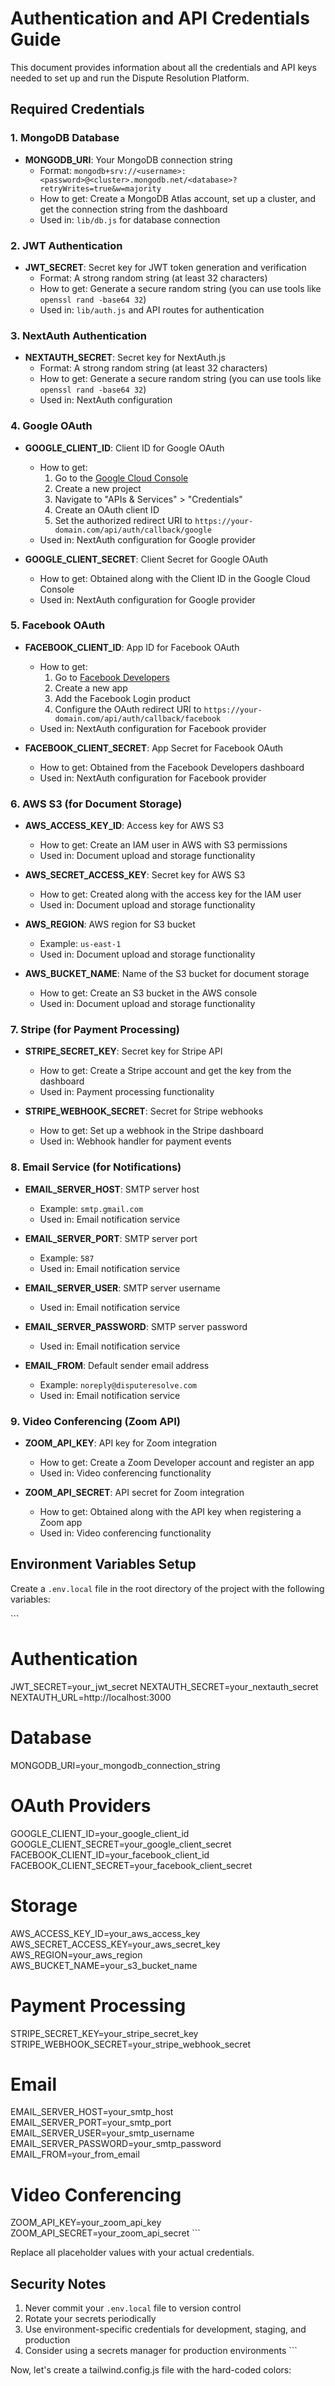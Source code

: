 # Authentication and API Credentials Guide

This document provides information about all the credentials and API keys needed to set up and run the Dispute Resolution Platform.

## Required Credentials

### 1. MongoDB Database

- **MONGODB_URI**: Your MongoDB connection string
  - Format: `mongodb+srv://<username>:<password>@<cluster>.mongodb.net/<database>?retryWrites=true&w=majority`
  - How to get: Create a MongoDB Atlas account, set up a cluster, and get the connection string from the dashboard
  - Used in: `lib/db.js` for database connection

### 2. JWT Authentication

- **JWT_SECRET**: Secret key for JWT token generation and verification
  - Format: A strong random string (at least 32 characters)
  - How to get: Generate a secure random string (you can use tools like `openssl rand -base64 32`)
  - Used in: `lib/auth.js` and API routes for authentication

### 3. NextAuth Authentication

- **NEXTAUTH_SECRET**: Secret key for NextAuth.js
  - Format: A strong random string (at least 32 characters)
  - How to get: Generate a secure random string (you can use tools like `openssl rand -base64 32`)
  - Used in: NextAuth configuration

### 4. Google OAuth

- **GOOGLE_CLIENT_ID**: Client ID for Google OAuth
  - How to get: 
    1. Go to the [Google Cloud Console](https://console.cloud.google.com/)
    2. Create a new project
    3. Navigate to "APIs & Services" > "Credentials"
    4. Create an OAuth client ID
    5. Set the authorized redirect URI to `https://your-domain.com/api/auth/callback/google`
  - Used in: NextAuth configuration for Google provider

- **GOOGLE_CLIENT_SECRET**: Client Secret for Google OAuth
  - How to get: Obtained along with the Client ID in the Google Cloud Console
  - Used in: NextAuth configuration for Google provider

### 5. Facebook OAuth

- **FACEBOOK_CLIENT_ID**: App ID for Facebook OAuth
  - How to get:
    1. Go to [Facebook Developers](https://developers.facebook.com/)
    2. Create a new app
    3. Add the Facebook Login product
    4. Configure the OAuth redirect URI to `https://your-domain.com/api/auth/callback/facebook`
  - Used in: NextAuth configuration for Facebook provider

- **FACEBOOK_CLIENT_SECRET**: App Secret for Facebook OAuth
  - How to get: Obtained from the Facebook Developers dashboard
  - Used in: NextAuth configuration for Facebook provider

### 6. AWS S3 (for Document Storage)

- **AWS_ACCESS_KEY_ID**: Access key for AWS S3
  - How to get: Create an IAM user in AWS with S3 permissions
  - Used in: Document upload and storage functionality

- **AWS_SECRET_ACCESS_KEY**: Secret key for AWS S3
  - How to get: Created along with the access key for the IAM user
  - Used in: Document upload and storage functionality

- **AWS_REGION**: AWS region for S3 bucket
  - Example: `us-east-1`
  - Used in: Document upload and storage functionality

- **AWS_BUCKET_NAME**: Name of the S3 bucket for document storage
  - How to get: Create an S3 bucket in the AWS console
  - Used in: Document upload and storage functionality

### 7. Stripe (for Payment Processing)

- **STRIPE_SECRET_KEY**: Secret key for Stripe API
  - How to get: Create a Stripe account and get the key from the dashboard
  - Used in: Payment processing functionality

- **STRIPE_WEBHOOK_SECRET**: Secret for Stripe webhooks
  - How to get: Set up a webhook in the Stripe dashboard
  - Used in: Webhook handler for payment events

### 8. Email Service (for Notifications)

- **EMAIL_SERVER_HOST**: SMTP server host
  - Example: `smtp.gmail.com`
  - Used in: Email notification service

- **EMAIL_SERVER_PORT**: SMTP server port
  - Example: `587`
  - Used in: Email notification service

- **EMAIL_SERVER_USER**: SMTP server username
  - Used in: Email notification service

- **EMAIL_SERVER_PASSWORD**: SMTP server password
  - Used in: Email notification service

- **EMAIL_FROM**: Default sender email address
  - Example: `noreply@disputeresolve.com`
  - Used in: Email notification service

### 9. Video Conferencing (Zoom API)

- **ZOOM_API_KEY**: API key for Zoom integration
  - How to get: Create a Zoom Developer account and register an app
  - Used in: Video conferencing functionality

- **ZOOM_API_SECRET**: API secret for Zoom integration
  - How to get: Obtained along with the API key when registering a Zoom app
  - Used in: Video conferencing functionality

## Environment Variables Setup

Create a `.env.local` file in the root directory of the project with the following variables:

\`\`\`
# Authentication
JWT_SECRET=your_jwt_secret
NEXTAUTH_SECRET=your_nextauth_secret
NEXTAUTH_URL=http://localhost:3000

# Database
MONGODB_URI=your_mongodb_connection_string

# OAuth Providers
GOOGLE_CLIENT_ID=your_google_client_id
GOOGLE_CLIENT_SECRET=your_google_client_secret
FACEBOOK_CLIENT_ID=your_facebook_client_id
FACEBOOK_CLIENT_SECRET=your_facebook_client_secret

# Storage
AWS_ACCESS_KEY_ID=your_aws_access_key
AWS_SECRET_ACCESS_KEY=your_aws_secret_key
AWS_REGION=your_aws_region
AWS_BUCKET_NAME=your_s3_bucket_name

# Payment Processing
STRIPE_SECRET_KEY=your_stripe_secret_key
STRIPE_WEBHOOK_SECRET=your_stripe_webhook_secret

# Email
EMAIL_SERVER_HOST=your_smtp_host
EMAIL_SERVER_PORT=your_smtp_port
EMAIL_SERVER_USER=your_smtp_username
EMAIL_SERVER_PASSWORD=your_smtp_password
EMAIL_FROM=your_from_email

# Video Conferencing
ZOOM_API_KEY=your_zoom_api_key
ZOOM_API_SECRET=your_zoom_api_secret
\`\`\`

Replace all placeholder values with your actual credentials.

## Security Notes

1. Never commit your `.env.local` file to version control
2. Rotate your secrets periodically
3. Use environment-specific credentials for development, staging, and production
4. Consider using a secrets manager for production environments
\`\`\`

Now, let's create a tailwind.config.js file with the hard-coded colors:
